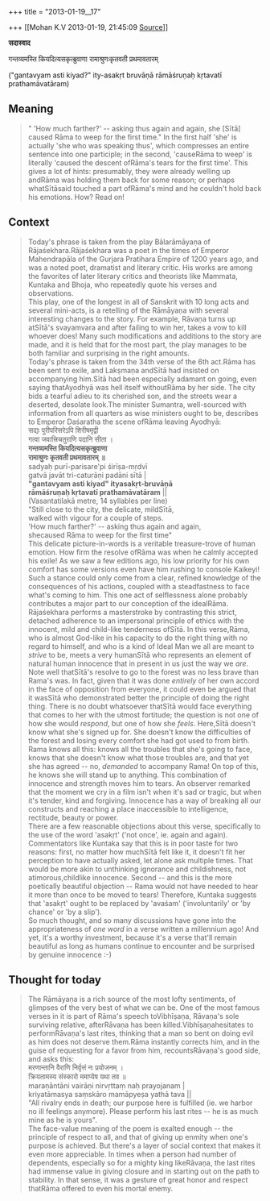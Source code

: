 +++
title = "2013-01-19__17"

+++
[[Mohan K.V	2013-01-19, 21:45:09 [Source](https://groups.google.com/g/sadaswada/c/NdRTtE0HEUM)]]



**सदास्वाद**

  

गन्तव्यमस्ति कियदित्यसकृत्ब्रुवाणा रामाश्रुणःकृतवती प्रथमावतारम्

  

("gantavyam asti kiyad?" ity-asakṛt bruvāṇā rāmāśruṇaḥ kṛtavatī prathamāvatāram)

  

## Meaning

> " 'How much farther?' -- asking thus again and again, she \[Sītā\] caused Rāma to weep for the first time." In the first half 'she' is actually 'she who was speaking thus', which compresses an entire sentence into one participle; in the second, 'causeRāma to weep' is literally 'caused the descent ofRāma's tears for the first time'. This gives a lot of hints: presumably, they were already welling up andRāma was holding them back for some reason; or perhaps whatSītāsaid touched a part ofRāma's mind and he couldn't hold back his emotions. How? Read on!

## Context

> Today's phrase is taken from the play Bālarāmāyaṇa of Rājaśekhara.Rājaśekhara was a poet in the times of Emperor Mahendrapāla of the Gurjara Pratihara Empire of 1200 years ago, and was a noted poet, dramatist and literary critic. His works are among the favorites of later literary critics and theorists like Mammata, Kuntaka and Bhoja, who repeatedly quote his verses and observations.  
> This play, one of the longest in all of Sanskrit with 10 long acts and several mini-acts, is a retelling of the Rāmāyaṇa with several interesting changes to the story. For example, Rāvaṇa turns up atSītā's svayamvara and after failing to win her, takes a vow to kill whoever does! Many such modifications and additions to the story are made, and it is held that for the most part, the play manages to be both familiar and surprising in the right amounts.  
> Today's phrase is taken from the 34th verse of the 6th act.Rāma has been sent to exile, and Lakṣmaṇa andSītā had insisted on accompanying him.Sītā had been especially adamant on going, even saying thatAyodhyā was hell itself withoutRāma by her side. The city bids a tearful adieu to its cherished son, and the streets wear a deserted, desolate look.The minister Sumantra, well-sourced with information from all quarters as wise ministers ought to be, describes to Emperor Daśaratha the scene ofRāma leaving Ayodhyā:  
> सद्यः पुरीपरिसरेऽपि शिरीषमृद्वी  
> गत्वा जवात्त्रिचतुराणि पदानि सीता ।  
> **गन्तव्यमस्ति कियदित्यसकृत्ब्रुवाणा**  
> **रामाश्रुणः कृतवती प्रथमावतारम् ॥**  
> sadyaḥ purī-parisare'pi śirīṣa-mṛdvī  
> gatvā javāt tri-caturāṇi padāni sītā \|  
> **"gantavyam asti kiyad" ityasakṛt-bruvāṇā**  
> **rāmāśruṇaḥ kṛtavatī prathamāvatāram** \|\|  
> (Vasantatilakā metre, 14 syllables per line)  
> "Still close to the city, the delicate, mildSītā,  
> walked with vigour for a couple of steps.  
> 'How much farther?' -- asking thus again and again,  
> shecaused Rāma to weep for the first time"  
> This delicate picture-in-words is a veritable treasure-trove of human emotion. How firm the resolve ofRāma was when he calmly accepted his exile! As we saw a few editions ago, his low priority for his own comfort has some versions even have him rushing to console Kaikeyi! Such a stance could only come from a clear, refined knowledge of the consequences of his actions, coupled with a steadfastness to face what's coming to him. This one act of selflessness alone probably contributes a major part to our conception of the idealRāma.  
> Rājaśekhara performs a masterstroke by contrasting this strict, detached adherence to an impersonal principle of ethics with the innocent, mild and child-like tenderness ofSītā. In this verse,Rāma, who is almost God-like in his capacity to do the right thing with no regard to himself, and who is a kind of Ideal Man we all are meant to *strive* to be, meets a very humanSītā who represents an element of natural human innocence that in present in us just the way we *are*.  
> Note well thatSītā's resolve to go to the forest was no less brave than Rama's was. In fact, given that it was done *entirely* of her own accord in the face of opposition from everyone, it could even be argued that it wasSītā who demonstrated better the principle of doing the right thing. There is no doubt whatsoever thatSītā would face everything that comes to her with the utmost fortitude; the question is not one of how she would *respond*, but one of how she *feels*. Here,Sītā doesn't know what she's signed up for. She doesn't know the difficulties of the forest and losing every comfort she had got used to from birth.  
> Rama knows all this: knows all the troubles that she's going to face, knows that she doesn't know what those troubles are, and that yet she has agreed -- no, *demanded* to accompany Rama! On top of this, he knows she will stand up to anything. This combination of innocence and strength moves him to tears. An observer remarked that the moment we cry in a film isn't when it's sad or tragic, but when it's tender, kind and forgiving. Innocence has a way of breaking all our constructs and reaching a place inaccessible to intelligence, rectitude, beauty or power.  
> There are a few reasonable objections about this verse, specifically to the use of the word 'asakṛt' ('not once', ie. again and again). Commentators like Kuntaka say that this is in poor taste for two reasons: first, no matter how muchSītā felt like it, it doesn't fit her perception to have actually asked, let alone ask multiple times. That would be more akin to unthinking ignorance and childishness, not atimorous,childlike innocence. Second -- and this is the more poetically beautiful objection -- Rama would not have needed to hear it more than once to be moved to tears! Therefore, Kuntaka suggests that 'asakṛt' ought to be replaced by 'avaśam' ('involuntarily' or 'by chance' or 'by a slip').  
> So much thought, and so many discussions have gone into the appropriateness of *one word* in a verse written a millennium ago! And yet, it's a worthy investment, because it's a verse that'll remain beautiful as long as humans continue to encounter and be surprised by genuine innocence :-) 

## Thought for today

> The Rāmāyaṇa is a rich source of the most lofty sentiments, of glimpses of the very best of what we can be. One of the most famous verses in it is part of Rāma's speech toVibhīṣaṇa, Rāvaṇa's sole surviving relative, afterRāvaṇa has been killed.Vibhīṣaṇahesitates to performRāvaṇa's last rites, thinking that a man so bent on doing evil as him does not deserve them.Rāma instantly corrects him, and in the guise of requesting for a favor from him, recountsRāvaṇa's good side, and asks this:  
> मरणान्तानि वैराणि निर्वृत्तं नः प्रयोजनम् ।  
> क्रियतामस्य संस्कारो ममाप्येष यथा तव ॥  
> maraṇāntāni vairāṇi nirvṛttaṃ naḥ prayojanam \|  
> kriyatāmasya saṃskāro mamāpyeṣa yathā tava \|\|  
> "All rivalry ends in death; our purpose here is fulfilled (ie. we harbor no ill feelings anymore). Please perform his last rites -- he is as much mine as he is yours".  
> The face-value meaning of the poem is exalted enough -- the principle of respect to all, and that of giving up enmity when one's purpose is achieved. But there's a layer of social context that makes it even more appreciable. In times when a person had number of dependents, especially so for a mighty king likeRāvaṇa, the last rites had immense value in giving closure and in starting out on the path to stability. In that sense, it was a gesture of great honor and respect thatRāma offered to even his mortal enemy.

  

  

